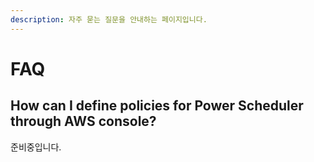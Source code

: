 ```yaml
---
description: 자주 묻는 질문을 안내하는 페이지입니다.
---
```


# FAQ

## How can I define policies for Power Scheduler through AWS console?

준비중입니다.



## 

 









